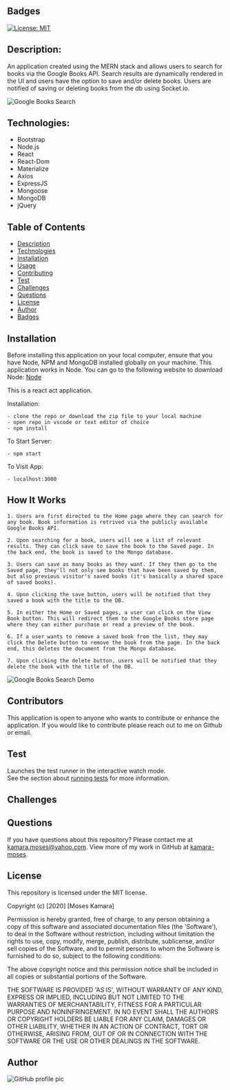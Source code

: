 ## Badges
[![License: MIT](https://img.shields.io/badge/License-MIT-yellow.svg)](https://opensource.org/licenses/MIT)

## Description:
An application created using the MERN stack and allows users to search for books via the Google Books API. Search results are dynamically rendered in the UI and users have the option to save and/or delete books. Users are notified of saving or deleting books from the db using Socket.io.

<img src="src/assets/img/googlebooks.png" alt="Google Books Search">

## Technologies:
- Bootstrap
- Node.js
- React
- React-Dom
- Materialize
- Axios
- ExpressJS
- Mongoose
- MongoDB
- jQuery

## Table of Contents
* [Description](#description)
* [Technologies](#topics)
* [Installation](#installation)
* [Usage](#usage)
* [Contributing](#contributing)
* [Test](#test)
* [Challenges](#challenges)
* [Questions](#questions)
* [License](#license)
* [Author](#Author)
* [Badges](#badges)

## Installation
Before installing this application on your local computer, ensure that you have Node, NPM and MongoDB installed globally on your machine. This application works in Node. You can go to the following website to download Node: <a href='https://nodejs.org/en/'>Node</a>

This is a react act application.

Installation:

    - clone the repo or download the zip file to your local machine
    - open repo in vscode or text editor of choice
    - npm install

To Start Server:

    - npm start

To Visit App:

    - localhost:3000

## How It Works
    1. Users are first directed to the Home page where they can search for any book. Book information is retrived via the publicly available Google Books API.

    2. Upon searching for a book, users will see a list of relevant results. They can click save to save the book to the Saved page. In the back end, the book is saved to the Mongo database.

    3. Users can save as many books as they want. If they then go to the Saved page, they'll not only see books that have been saved by them, but also previous visitor's saved books (it's basically a shared space of saved books).

    4. Upon clicking the save button, users will be notified that they saved a book with the title to the DB.

    5. In either the Home or Saved pages, a user can click on the View Book button. This will redirect them to the Google Books store page where they can either purchase or read a preview of the book.

    6. If a user wants to remove a saved book from the list, they may click the Delete button to remove the book from the page. In the back end, this deletes the document from the Mongo database.

    7. Upon clicking the delete button, users will be notified that they delete the book with the title of the DB.

![Google Books Search Demo](src/assets/img/google-books.gif)


## Contributors
This application is open to anyone who wants to contribute or enhance the application. If you would like to contribute please reach out to me on Github or email.

## Test
Launches the test runner in the interactive watch mode.\
See the section about [running tests](https://facebook.github.io/create-react-app/docs/running-tests) for more information.


## Challenges


## Questions
If you have questions about this repository? Please contact me at [kamara.moses@yahoo.com](mailto:kamara.moses@yahoo.com). View more of my work in GitHub at [kamara-moses](https://github.com/kamara-moses).

## License
This repository is licensed under the MIT license.

Copyright (c) [2020] [Moses Kamara]

Permission is hereby granted, free of charge, to any person obtaining a copy of this software and associated documentation files (the 'Software'), to deal in the Software without restriction, including without limitation the rights to use, copy, modify, merge, publish, distribute, sublicense, and/or sell copies of the Software, and to permit persons to whom the Software is furnished to do so, subject to the following conditions:

The above copyright notice and this permission notice shall be included in all copies or substantial portions of the Software.

THE SOFTWARE IS PROVIDED 'AS IS', WITHOUT WARRANTY OF ANY KIND, EXPRESS OR IMPLIED, INCLUDING BUT NOT LIMITED TO THE WARRANTIES OF MERCHANTABILITY, FITNESS FOR A PARTICULAR PURPOSE AND NONINFRINGEMENT. IN NO EVENT SHALL THE AUTHORS OR COPYRIGHT HOLDERS BE LIABLE FOR ANY CLAIM, DAMAGES OR OTHER LIABILITY, WHETHER IN AN ACTION OF CONTRACT, TORT OR OTHERWISE, ARISING FROM, OUT OF OR IN CONNECTION WITH THE SOFTWARE OR THE USE OR OTHER DEALINGS IN THE SOFTWARE.

## Author 
![GitHub profile pic](https://avatars3.githubusercontent.com/u/65128951?v=4)
